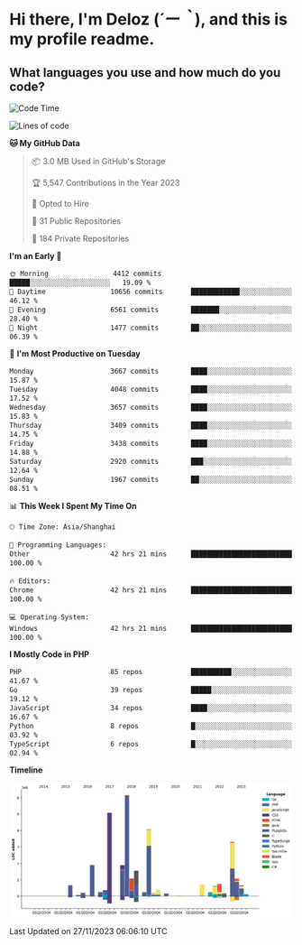 # **Hi there, I'm Deloz (*´ー｀*), and this is my profile readme.**

## **What languages you use and how much do you code?**

<!--START_SECTION:waka-->
![Code Time](http://img.shields.io/badge/Code%20Time-2%2C866%20hrs%207%20mins-blue)

![Lines of code](https://img.shields.io/badge/From%20Hello%20World%20I%27ve%20Written-32.1%20million%20lines%20of%20code-blue)

**🐱 My GitHub Data** 

> 📦 3.0 MB Used in GitHub's Storage 
 > 
> 🏆 5,547 Contributions in the Year 2023
 > 
> 💼 Opted to Hire
 > 
> 📜 31 Public Repositories 
 > 
> 🔑 184 Private Repositories 
 > 
**I'm an Early 🐤** 

```text
🌞 Morning                4412 commits        █████░░░░░░░░░░░░░░░░░░░░   19.09 % 
🌆 Daytime                10656 commits       ████████████░░░░░░░░░░░░░   46.12 % 
🌃 Evening                6561 commits        ███████░░░░░░░░░░░░░░░░░░   28.40 % 
🌙 Night                  1477 commits        ██░░░░░░░░░░░░░░░░░░░░░░░   06.39 % 
```
📅 **I'm Most Productive on Tuesday** 

```text
Monday                   3667 commits        ████░░░░░░░░░░░░░░░░░░░░░   15.87 % 
Tuesday                  4048 commits        ████░░░░░░░░░░░░░░░░░░░░░   17.52 % 
Wednesday                3657 commits        ████░░░░░░░░░░░░░░░░░░░░░   15.83 % 
Thursday                 3409 commits        ████░░░░░░░░░░░░░░░░░░░░░   14.75 % 
Friday                   3438 commits        ████░░░░░░░░░░░░░░░░░░░░░   14.88 % 
Saturday                 2920 commits        ███░░░░░░░░░░░░░░░░░░░░░░   12.64 % 
Sunday                   1967 commits        ██░░░░░░░░░░░░░░░░░░░░░░░   08.51 % 
```


📊 **This Week I Spent My Time On** 

```text
🕑︎ Time Zone: Asia/Shanghai

💬 Programming Languages: 
Other                    42 hrs 21 mins      █████████████████████████   100.00 % 

🔥 Editors: 
Chrome                   42 hrs 21 mins      █████████████████████████   100.00 % 

💻 Operating System: 
Windows                  42 hrs 21 mins      █████████████████████████   100.00 % 
```

**I Mostly Code in PHP** 

```text
PHP                      85 repos            ██████████░░░░░░░░░░░░░░░   41.67 % 
Go                       39 repos            █████░░░░░░░░░░░░░░░░░░░░   19.12 % 
JavaScript               34 repos            ████░░░░░░░░░░░░░░░░░░░░░   16.67 % 
Python                   8 repos             █░░░░░░░░░░░░░░░░░░░░░░░░   03.92 % 
TypeScript               6 repos             █░░░░░░░░░░░░░░░░░░░░░░░░   02.94 % 
```



**Timeline**

![Lines of Code chart](https://raw.githubusercontent.com/deloz/deloz/main/assets/bar_graph.png)


 Last Updated on 27/11/2023 06:06:10 UTC
<!--END_SECTION:waka-->
